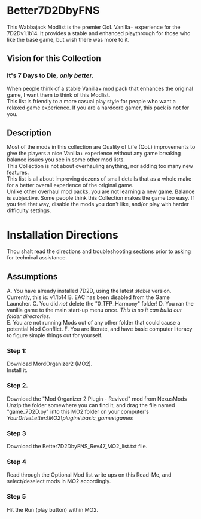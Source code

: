 # Better7D2DbyFNS
This Wabbajack Modlist is the premier QoL Vanilla+ experience for the 7D2Dv1.1b14. 
It provides a stable and enhanced playthrough for those who like the base game, but wish there was more to it.

## Vision for this Collection

### It's 7 Days to Die, *only better.*

When people think of a stable Vanilla+ mod pack that enhances the original game, I want them to think of this Modlist.  
This list is friendly to a more casual play style for people who want a relaxed game experience.  If you are a hardcore gamer, this pack is not for you.

## Description
Most of the mods in this collection are Quality of Life (QoL) improvements to give the players a nice Vanilla+ experience without any game breaking balance issues you see in some other mod lists.  
This Collection is not about overhauling anything, nor adding too many new features.  
This list is all about improving dozens of small details that as a whole make for a better overall experience of the original game.  
Unlike other overhaul mod packs, you are not learning a new game. 
Balance is subjective.  Some people think this Collection makes the game too easy.  If you feel that way, disable the mods you don't like, and/or play with harder difficulty settings.

# Installation Directions

Thou shalt read the directions and troubleshooting sections prior to asking for technical assistance.  

## Assumptions 
A. You have already installed 7D2D, using the latest *stable* version.  Currently, this is: v1.1b14
B. EAC has been disabled from the Game Launcher.
C. You did *not* delete the "0_TFP_Harmony" folder!
D. You ran the vanilla game to the main start-up menu once.  *This is so it can build out folder directories.*  
E. You are not running Mods out of any other folder that could cause a potential Mod Conflict.
F. You are literate, and have basic computer literacy to figure simple things out for yourself.

### Step 1:
Download MordOrganizer2 (MO2).  
Install it.

### Step 2. 
Download the "Mod Organizer 2 Plugin - Revived" mod from NexusMods
Unzip the folder somewhere you can find it, and drag the file named "game_7D2D.py" into this MO2 folder on your computer's *YourDriveLetter:\MO2\plugins\basic_games\games*

### Step 3
Download the Better7D2DbyFNS_Rev47_MO2_list.txt file.

### Step 4
Read through the Optional Mod list write ups on this Read-Me, and select/deselect mods in MO2 accordingly.

### Step 5
Hit the Run (play button) within MO2.



